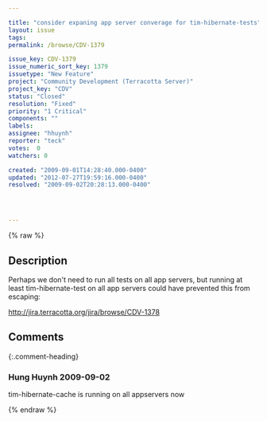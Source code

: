 ```yaml
---

title: "consider expaning app server converage for tim-hibernate-tests"
layout: issue
tags: 
permalink: /browse/CDV-1379

issue_key: CDV-1379
issue_numeric_sort_key: 1379
issuetype: "New Feature"
project: "Community Development (Terracotta Server)"
project_key: "CDV"
status: "Closed"
resolution: "Fixed"
priority: "1 Critical"
components: ""
labels: 
assignee: "hhuynh"
reporter: "teck"
votes:  0
watchers: 0

created: "2009-09-01T14:28:40.000-0400"
updated: "2012-07-27T19:59:16.000-0400"
resolved: "2009-09-02T20:28:13.000-0400"




---
```


{% raw %}

## Description

<div markdown="1" class="description">

Perhaps we don't need to run all tests on all app servers, but running at least tim-hibernate-test on all app servers could have prevented this from escaping:

http://jira.terracotta.org/jira/browse/CDV-1378



</div>

## Comments


{:.comment-heading}
### **Hung Huynh** <span class="date">2009-09-02</span>

<div markdown="1" class="comment">

tim-hibernate-cache is running on all appservers now

</div>



{% endraw %}

